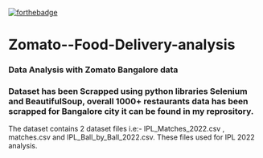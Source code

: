 [![forthebadge](https://forthebadge.com/images/badges/built-with-love.svg)](https://forthebadge.com)
# Zomato--Food-Delivery-analysis
### Data Analysis with Zomato Bangalore data
### Dataset has been Scrapped using python libraries Selenium and BeautifulSoup, overall 1000+ restaurants data has been scrapped for Bangalore city it can be found in my reprository.
The dataset contains 2 dataset files i.e:- IPL_Matches_2022.csv , matches.csv and IPL_Ball_by_Ball_2022.csv. These files used for IPL 2022 analysis.
